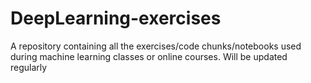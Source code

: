 # DeepLearning-exercises
A repository containing all the exercises/code chunks/notebooks used during machine learning classes or online courses. Will be updated regularly
